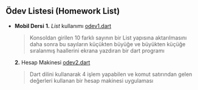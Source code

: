 ## Ödev Listesi (Homework List)
* **Mobil Dersi**
  **1.** *List* kullanımı  [odev1.dart](odev1.dart)
  > Konsoldan girilen 10 farklı sayının bir List yapısına aktarılmasını daha sonra bu sayıların küçükten büyüğe ve büyükten küçüğe sıralanmış haallerini ekrana yazdıran bir dart programı
  
  **2.** Hesap Makinesi [odev2.dart](odev2.dart)
  >Dart dilini kullanarak 4 işlem yapabilen ve komut satırından gelen değerleri kullanan bir hesap makinesi uygulaması